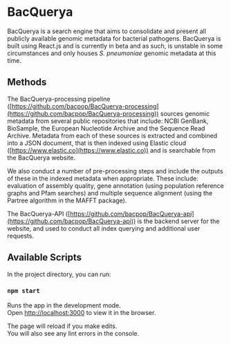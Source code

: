 # BacQuerya

BacQuerya is a search engine that aims to consolidate and present all publicly available genomic metadata for bacterial pathogens. BacQuerya is built using React.js and is currently in beta and as such, is unstable in some circumstances and only houses *S. pneumoniae* genomic metadata at this time. 

## Methods

The BacQuerya-processing pipeline ([https://github.com/bacpop/BacQuerya-processing](https://github.com/bacpop/BacQuerya-processing)) sources genomic metadata from several public repositories that include: NCBI GenBank, BioSample, the European Nucleotide Archive and the Sequence Read Archive. Metadata from each of these sources is extracted and combined into a JSON document, that is then indexed using Elastic cloud ([https://www.elastic.co](https://www.elastic.co)) and is searchable from the BacQuerya website. 

We also conduct a number of pre-processing steps and include the outputs of these in the indexed metadata when appropriate. These include: evaluation of assembly quality, gene annotation (using population reference graphs and Pfam searches) and multiple sequence alignment (using the Partree algorithm in the MAFFT package).

The BacQuerya-API ([https://github.com/bacpop/BacQuerya-api](https://github.com/bacpop/BacQuerya-api)) is the backend server for the website, and used to conduct all index querying and additional user requests.

## Available Scripts

In the project directory, you can run:

### `npm start`

Runs the app in the development mode.\
Open [http://localhost:3000](http://localhost:3000) to view it in the browser.

The page will reload if you make edits.\
You will also see any lint errors in the console.

